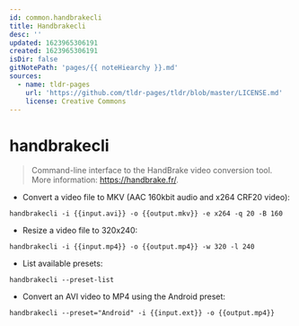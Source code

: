 ```yaml
---
id: common.handbrakecli
title: Handbrakecli
desc: ''
updated: 1623965306191
created: 1623965306191
isDir: false
gitNotePath: 'pages/{{ noteHiearchy }}.md'
sources:
  - name: tldr-pages
    url: 'https://github.com/tldr-pages/tldr/blob/master/LICENSE.md'
    license: Creative Commons
---
```

# handbrakecli

> Command-line interface to the HandBrake video conversion tool.
> More information: <https://handbrake.fr/>.

- Convert a video file to MKV (AAC 160kbit audio and x264 CRF20 video):

`handbrakecli -i {{input.avi}} -o {{output.mkv}} -e x264 -q 20 -B 160`

- Resize a video file to 320x240:

`handbrakecli -i {{input.mp4}} -o {{output.mp4}} -w 320 -l 240`

- List available presets:

`handbrakecli --preset-list`

- Convert an AVI video to MP4 using the Android preset:

`handbrakecli --preset="Android" -i {{input.ext}} -o {{output.mp4}}`


